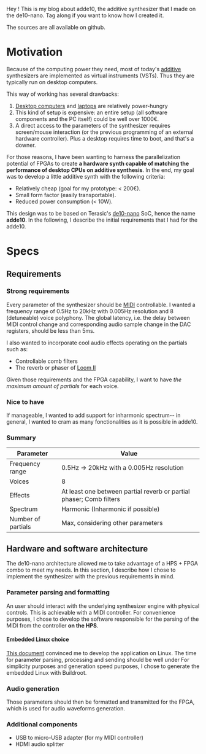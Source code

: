 Hey ! This is my blog about adde10, the additive synthesizer that I made on the de10-nano. Tag along if you want to know how I created it.

The sources are all available on github.

# Motivation 

Because of the computing power they need, most of today's [additive](https://en.wikipedia.org/wiki/Additive_synthesis) synthesizers are implemented as virtual instruments (VSTs). Thus they are typically run on desktop computers.

This way of working has several drawbacks:
1. [Desktop computers](https://support.apple.com/en-us/HT201918) and [laptops](https://www.mtech.news/article/MacBook-Pro-2021-M1-Max-Power-Consumption-Low-And-High-Power-Mode-175284) are relatively power-hungry
2. This kind of setup is expensive: an entire setup (all software components and the PC itself) could be well over 1000€.
3. A direct access to the parameters of the synthesizer requires screen/mouse interaction (or the previous programming of an external hardware controller). Plus a desktop requires time to boot, and that's a downer.

For those reasons, I have been wanting to harness the parallelization potential of FPGAs to create **a hardware synth capable of matching the performance of desktop CPUs on additive synthesis**.
In the end, my goal was to develop a little additive synth with the following criteria:
- Relatively cheap (goal for my prototype: < 200€).
- Small form factor (easily transportable).
- Reduced power consumption (< 10W).

This design was to be based on Terasic's [de10-nano](https://www.terasic.com.tw/cgi-bin/page/archive.pl?Language=English&CategoryNo=205&No=1046&PartNo=4) SoC, hence the name **adde10**. 
In the following, I describe the initial requirements that I had for the adde10.
# Specs

## Requirements

### Strong requirements

Every parameter of the synthesizer should be [MIDI](https://en.wikipedia.org/wiki/MIDI) controllable. 
I wanted a frequency range of 0.5Hz to 20kHz with 0.005Hz resolution and 8 (detuneable) voice polyphony.
The global latency, i.e. the delay between MIDI control change and corresponding audio sample change in the DAC registers, should be less than 5ms.

I also wanted to incorporate cool audio effects operating on the partials such as:
- Controllable comb filters
- The reverb or phaser of [Loom II](https://www.airmusictech.com/virtual-instruments/loom-ii.htmlhttps://www.airmusictech.com/virtual-instruments/loom-ii.html)

Given those requirements and the FPGA capability, I want to have *the maximum amount of partials* for each voice.

### Nice to have 

If manageable, I wanted to add support for inharmonic spectrum-- in general, I wanted to cram as many fonctionalities as it is possible in adde10. 

### Summary 

| Parameter  | Value  |
|---|---|
| Frequency range  | 0.5Hz -> 20kHz with a 0.005Hz resolution  |
| Voices  | 8  |
| Effects  | At least one between partial reverb or partial phaser; Comb filters |
| Spectrum  | Harmonic (Inharmonic if possible) |
| Number of partials  | Max, considering other parameters  |

## Hardware and software architecture

The de10-nano architecture allowed me to take advantage of a HPS + FPGA combo to meet my needs.
In this section, I describe how I chose to implement the synthesizer with the previous requirements in mind. 

### Parameter parsing and formatting

An user should interact with the underlying synthesizer engine with physical controls. This is achievable with a MIDI controller. 
For convenience purposes, I chose to develop the software responsible for the parsing of the MIDI from the controller **on the HPS**. 

#### Embedded Linux choice

[This document](https://people.ece.cornell.edu/land/courses/ece5760/DE1_SOC/wp-01245-optimize-real-time-performance-with-altera-socs.pdf) convinced me to develop the application on Linux. The time for parameter parsing, processing and sending should be well under 
For simplicity purposes and generation speed purposes, I chose to generate the embedded Linux with Buildroot. 

### Audio generation

Those parameters should then be formatted and transmitted for the FPGA, which is used for audio waveforms generation. 

### Additional components 

- USB to micro-USB adapter (for my MIDI controller)
- HDMI audio splitter 

